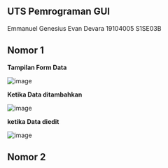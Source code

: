 ## UTS Pemrograman GUI
Emmanuel Genesius Evan Devara
19104005
S1SE03B
## Nomor 1
**Tampilan Form Data**

![image](https://user-images.githubusercontent.com/72756374/120761902-de698180-c53f-11eb-9d7b-ff6bea0ac9a8.png)

**Ketika Data ditambahkan**

![image](https://user-images.githubusercontent.com/72756374/120762347-5cc62380-c540-11eb-9665-f81344d10aaf.png)

**ketika Data diedit**

![image](https://user-images.githubusercontent.com/72756374/120763531-829ff800-c541-11eb-97a0-66cbcbd4fe0e.png)




## Nomor 2
